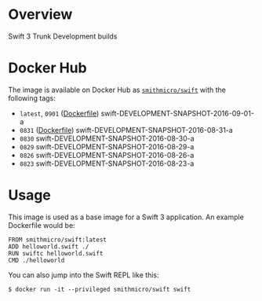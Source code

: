 # Overview
Swift 3 Trunk Development builds

# Docker Hub
The image is available on Docker Hub as [`smithmicro/swift`](https://hub.docker.com/r/smithmicro/swift/) with the following tags:

  * `latest`, `0901` ([Dockerfile](https://github.com/smithmicro/swift/blob/master/Dockerfile)) swift-DEVELOPMENT-SNAPSHOT-2016-09-01-a
  * `0831` ([Dockerfile](https://github.com/smithmicro/swift/blob/master/Dockerfile)) swift-DEVELOPMENT-SNAPSHOT-2016-08-31-a
  * `0830` swift-DEVELOPMENT-SNAPSHOT-2016-08-30-a
  * `0829` swift-DEVELOPMENT-SNAPSHOT-2016-08-29-a
  * `0826` swift-DEVELOPMENT-SNAPSHOT-2016-08-26-a
  * `0823` swift-DEVELOPMENT-SNAPSHOT-2016-08-23-a

# Usage
This image is used as a base image for a Swift 3 application.  An example Dockerfile would be:

```
FROM smithmicro/swift:latest
ADD helloworld.swift ./
RUN swiftc helloworld.swift
CMD ./helloworld
```

You can also jump into the Swift REPL like this:
```
$ docker run -it --privileged smithmicro/swift swift
```
